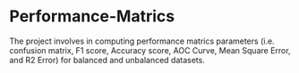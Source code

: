 # Performance-Matrics
The project involves in computing performance matrics parameters (i.e. confusion matrix, F1 score, Accuracy score, AOC Curve, Mean Square Error, and R2 Error) for balanced and unbalanced datasets.
